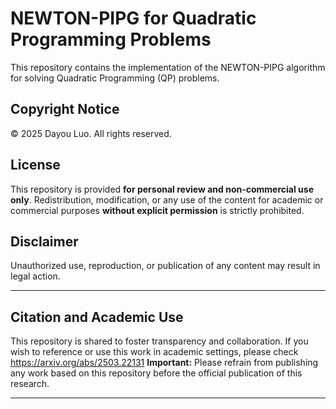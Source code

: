 
# NEWTON-PIPG for Quadratic Programming Problems

This repository contains the implementation of the NEWTON-PIPG algorithm for solving Quadratic Programming (QP) problems. 


## Copyright Notice
© 2025 Dayou Luo. All rights reserved.

## License
This repository is provided **for personal review and non-commercial use only**. Redistribution, modification, or any use of the content for academic or commercial purposes **without explicit permission** is strictly prohibited.

## Disclaimer
 Unauthorized use, reproduction, or publication of any content may result in legal action.

---

## Citation and Academic Use
This repository is shared to foster transparency and collaboration. If you wish to reference or use this work in academic settings, please check https://arxiv.org/abs/2503.22131
**Important:** Please refrain from publishing any work based on this repository before the official publication of this research.

---

